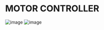 # MOTOR CONTROLLER

![image](https://github.com/fatihsemirgin/Embedded-Systems-Projects/assets/109742155/5ab7197e-857c-4136-bb46-209223908257)
![image](https://github.com/fatihsemirgin/Embedded-Systems-Projects/assets/109742155/d4e90e5e-badb-42fe-940a-ec078fdb1c9d)
